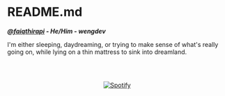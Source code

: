 # README.md
***[@faiqthirapi](https://x.com/faiqthirapi) - He/Him - wengdev***

I'm either sleeping, daydreaming, or trying to make sense of what's really going on, while lying on a thin mattress to sink into dreamland.

##
&nbsp;<div align="center">
  [![Spotify](https://thirapi-three.vercel.app/api/now-playing)](https://open.spotify.com/user/31x274ks7zqwgjh5y7by4pee6yly?si=DC_ALV5eQjSKq8RMsaDTVA)
</div>
